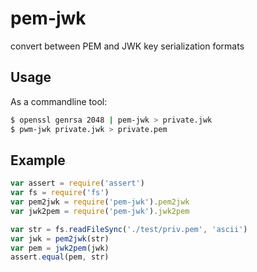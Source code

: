 # pem-jwk

convert between PEM and JWK key serialization formats

## Usage

As a commandline tool:

```sh
$ openssl genrsa 2048 | pem-jwk > private.jwk
$ pwm-jwk private.jwk > private.pem
```

## Example

```js
var assert = require('assert')
var fs = require('fs')
var pem2jwk = require('pem-jwk').pem2jwk
var jwk2pem = require('pem-jwk').jwk2pem

var str = fs.readFileSync('./test/priv.pem', 'ascii')
var jwk = pem2jwk(str)
var pem = jwk2pem(jwk)
assert.equal(pem, str)
```
